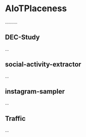 # AIoTPlaceness

..........

## DEC-Study

...

## social-activity-extractor

...

## instagram-sampler

...

## Traffic

...
